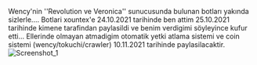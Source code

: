 
Wency'nin ''Revolution ve Veronica'' sunucusunda bulunan botları yakında sizlerle....
Botlari xountex'e 24.10.2021 tarihinde ben attim 25.10.2021 tarihinde kimene tarafindan paylasildi ve benim verdigimi söyleyince kufur etti... Ellerinde olmayan atmadigim otomatik yetki atlama sistemi ve coin sistemi (wency/tokuchi/crawler) 10.11.2021 tarihinde paylasilacaktir. 
![Screenshot_1](https://user-images.githubusercontent.com/86685096/139541439-cec5900b-7ed3-47be-a837-1178a6e13b37.png)

